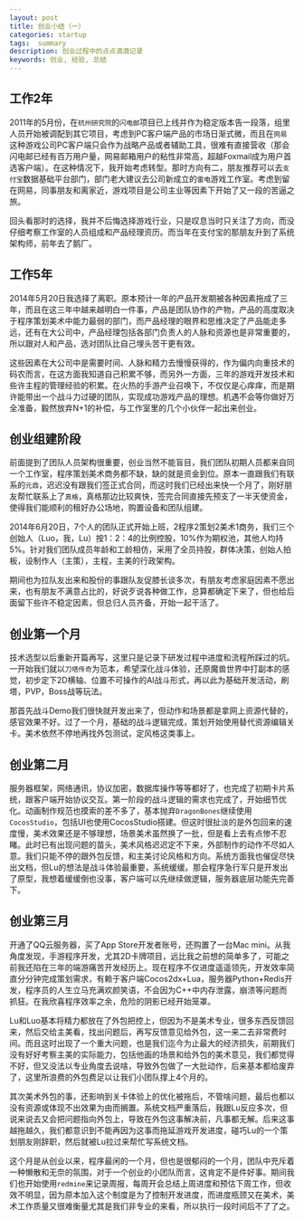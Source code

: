 ```yaml
---
layout: post
title: 创业小结（一）
categories: startup
tags:  summary
description: 创业过程中的点点滴滴记录
keywords: 创业, 经验, 总结
---
```


## 工作2年

2011年的5月份，在`杭州研究院`的`闪电邮`项目已上线并作为稳定版本告一段落，组里人员开始被调配到其它项目，考虑到PC客户端产品的市场日渐式微，而且在`网易`这种游戏公司PC客户端只会作为战略产品或者辅助工具，很难有直接营收（那会闪电邮已经有百万用户量，网易邮箱用户的粘性非常高，超越Foxmail成为用户首选客户端）。在这种情况下，我开始考虑转型。那时方向有二，朋友推荐可以去`支付宝`数据基础平台部门，部门老大建议去公司新成立的`雷电`游戏工作室。考虑到留在网易，同事朋友和离家近，游戏项目是公司主业等因素下开始了又一段的苦逼之旅。

回头看那时的选择，我并不后悔选择游戏行业，只是叹息当时只关注了方向，而没仔细考察工作室的人员组成和产品经理资历。而当年在支付宝的那朋友升到了系统架构师，前年去了鹅厂。

<!--more-->

## 工作5年

2014年5月20日我选择了离职。原本预计一年的产品开发期被各种因素拖成了三年，而且在这三年中越来越明白一件事，产品是团队协作的产物，产品的高度取决于程序策划美术中能力最弱的部门，而产品经理的眼界和思维决定了产品能走多远，还有在大公司中，产品经理包括各部门负责人的人脉和资源也是非常重要的，所以跟对人和产品，选对团队比自己埋头苦干更有效。

这些因素在大公司中是需要时间、人脉和精力去慢慢获得的，作为偏内向重技术的码农而言，在这方面我知道自己积累不够，而另外一方面，三年的游戏开发技术和些许主程的管理经验的积累。在火热的手游产业召唤下，不仅仅是心痒痒，而是期许能带出一个战斗力过硬的团队，实现成功游戏产品的理想。机遇不会等你做好万全准备，毅然放弃N+1的补偿，与工作室里的几个小伙伴一起出来创业。

## 创业组建阶段

前面提到了团队人员架构很重要，创业当然不能盲目，我们团队初期人员都来自同一个工作室，程序策划美术商务都不缺，缺的就是资金到位。原本一直跟我们有联系的`元鼎`，迟迟没有跟我们签正式合同，而这时我们已经出来快一个月了，刚好朋友帮忙联系上了`真格`，真格那边比较爽快，签完合同直接先预支了一半天使资金，使得我们能顺利的租好办公场地，购置设备和团队组建。

2014年6月20日，7个人的团队正式开始上班，2程序2策划2美术1商务，我们三个创始人（Luo，我，Lu）按1：2：4的比例控股，10%作为期权池，其他人均持5%。针对我们团队成员年龄和工龄相仿，采用了全员持股，群体决策，创始人拍板，设制作人（主策），主程，主美的行政架构。

期间也为拉队友出来和股份的事跟队友促膝长谈多次，有朋友考虑家庭因素不愿出来，也有朋友不满意占比的，好说歹说各种做工作，总算都确定下来了，但也给后面留下些许不稳定因素，但总归人员齐备，开始一起干活了。

## 创业第一个月

技术选型以后重新开篇再写，这里只是记录下研发过程中进度和流程所踩过的坑。一开始我们就以`刀塔传奇`为范本，希望深化战斗体验，还原魔兽世界中打副本的感觉，初步定下2D横轴、位置不可操作的AI战斗形式，再以此为基础开发活动，刷塔，PVP，Boss战等玩法。

那首先战斗Demo我们很快就开发出来了，但动作和场景都是拿网上资源代替的，感官效果不好。过了一个月，基础的战斗逻辑完成，策划开始使用替代资源编辑关卡。美术依然不停地再找外包测试，定风格这类事上。

## 创业第二月

服务器框架，网络通讯，协议加密，数据库操作等等都好了，也完成了初期卡片系统，跟客户端开始协议交互。第一阶段的战斗逻辑的需求也完成了，开始细节优化。动画制作规范也摸索的差不多了，基本抛弃`DragonBones`继续使用`CocosStudio`，包括UI也使用CocosStudio搭建。但这时很扯淡的是外包回来的速度慢，美术效果还是不够理想，场景美术虽然换了一批，但是看上去有点惨不忍睹。此时已有出现问题的苗头，美术风格迟迟定不下来，外部制作的动作不尽如人意。我们只能不停的跟外包反馈，和主美讨论风格和方向。系统方面我也催促尽快出文档，但Lu的想法是战斗体验最重要，系统缓缓。那会程序急行军只是开发出了原型，我想着缓缓倒也没事，客户端可以先继续做逻辑，服务器底层功能先完善下。

## 创业第三月

开通了QQ云服务器，买了App Store开发者账号，还购置了一台Mac mini。从我角度发现，手游程序开发，尤其2D卡牌项目，远比我之前想的简单多了，可能之前我还陷在三年的端游痛苦开发经历上。现在程序不仅进度遥遥领先，开发效率简直分分钟完成策划需求，有赖于客户端Cocos2dx+Lua，服务器Python+Redis开发，程序员的人生立马充满欢颜笑语，不会因为C++中内存泄露，崩溃等问题而抓狂。在我欣喜程序效率之余，危险的阴影已经开始笼罩。

Lu和Luo基本将精力都放在了外包把控上，但因为不是美术专业，很多东西反馈回来，然后交给主美看，找出问题后，再写反馈意见给外包，这一来二去非常费时间。而且这时出现了一个重大问题，也是我们迄今为止最大的经济损失，前期我们没有好好考察主美的实际能力，包括他画的场景和给外包的美术意见，我们都觉得不好，但又没法以专业角度去说啥，导致外包做了一大批动作，后来基本都给废弃了，这里所浪费的外包费足以让我们小团队撑上4个月的。

其次美术外包的事，还影响到关卡体验上的优化被拖后，不管啥问题，最后也都以没有资源或体现不出效果为由而搁置。系统文档严重落后，我跟Lu反应多次，但说来说去又会把问题指向外包上，导致在外包这事解决前，凡事都无解。后来这事越拖越久，我们都意识到不能再因为这事而拖延游戏开发进度，碰巧Lu的一个策划朋友刚辞职，然后就被Lu拉过来帮忙写系统文档。

这个月是从创业以来，程序最闲的一个月，但也是很郁闷的一个月，团队中充斥着一种懒散和无奈的氛围，对于一个创业的小团队而言，这肯定不是件好事。期间我们也开始使用`redmine`来记录周报，每周开会总结上周进度和预估下周工作，但收效不明显，因为原本加入这个制度是为了控制开发进度，而进度瓶颈又在美术，美术工作质量又很难衡量尤其是我们非专业的来看，所以执行一段时间后不了了之。

